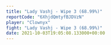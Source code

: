 ```yaml
---
title: "Lady Vashj - Wipe 3 (68.99%)"
reportCode: "6XhjdQmtyfBJDVzN"
player: "Clownyx"
fight: "Lady Vashj - Wipe 3 (68.99%)"
date: 2021-10-03T19:05:08.133000+00:00
---
```

